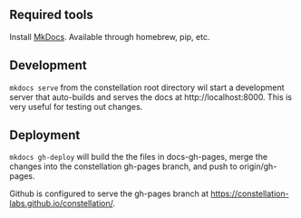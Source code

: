 ## Required tools
Install [MkDocs](https://www.mkdocs.org/).
Available through homebrew, pip, etc.

## Development
```mkdocs serve``` from the constellation root directory wil start a development server that auto-builds and serves the docs at http://localhost:8000. This is very useful for testing out changes.

## Deployment
```mkdocs gh-deploy``` will build the the files in docs-gh-pages, merge the changes into the constellation gh-pages branch, and push to origin/gh-pages.

Github is configured to serve the gh-pages branch at https://constellation-labs.github.io/constellation/.
